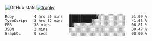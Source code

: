 ![GitHub stats](https://github-readme-stats.vercel.app/api?username=ksk001100&show_icons=true&theme=tokyonight)
[![trophy](https://github-profile-trophy.vercel.app/?username=ksk001100&theme=onedark)](https://github.com/ryo-ma/github-profile-trophy)

<!--START_SECTION:waka-->

```text
Ruby         4 hrs 50 mins   ████████████▓░░░░░░░░░░░░   51.09 %
TypeScript   3 hrs 57 mins   ██████████▒░░░░░░░░░░░░░░   41.63 %
ERB          38 mins         █▓░░░░░░░░░░░░░░░░░░░░░░░   06.81 %
JSON         2 mins          ░░░░░░░░░░░░░░░░░░░░░░░░░   00.47 %
GraphQL      0 secs          ░░░░░░░░░░░░░░░░░░░░░░░░░   00.00 %
```

<!--END_SECTION:waka-->
